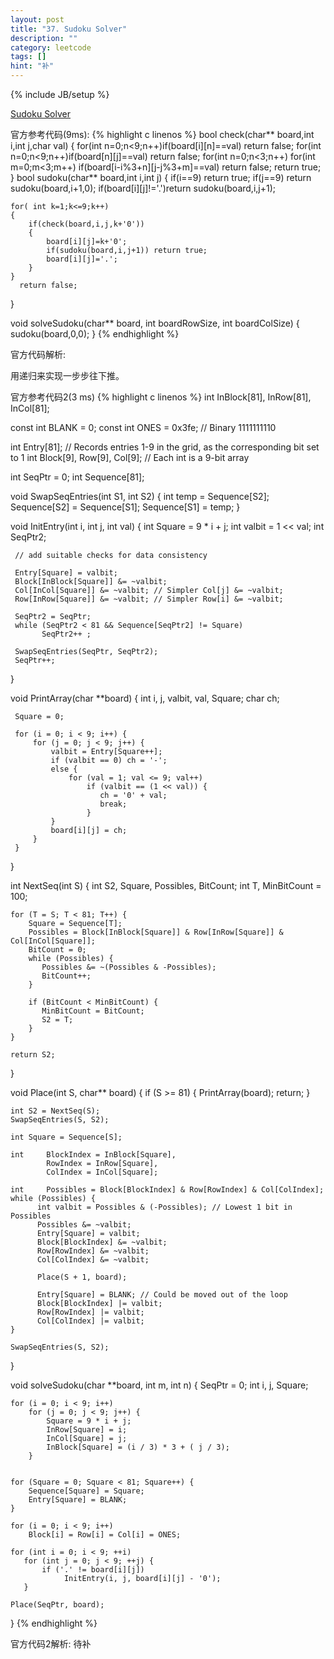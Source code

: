 ```yaml
---
layout: post
title: "37. Sudoku Solver"
description: ""
category: leetcode
tags: []
hint: "补"
---
```

{% include JB/setup %}


[Sudoku Solver](https://leetcode.com/problems/sudoku-solver/)

官方参考代码(9ms):
{% highlight c linenos %} 
bool check(char** board,int i,int j,char val)
{
    for(int n=0;n<9;n++)if(board[i][n]==val) return false;
    for(int n=0;n<9;n++)if(board[n][j]==val) return false;
    for(int n=0;n<3;n++)
        for(int m=0;m<3;m++)
            if(board[i-i%3+n][j-j%3+m]==val) return false;
    return true;
}
bool sudoku(char** board,int i,int j)
{
    if(i==9) return true;
    if(j==9) return sudoku(board,i+1,0);
    if(board[i][j]!='.')return sudoku(board,i,j+1);
   
    for( int k=1;k<=9;k++)
    {
        if(check(board,i,j,k+'0'))
        {
            board[i][j]=k+'0';
            if(sudoku(board,i,j+1)) return true;
            board[i][j]='.';
        }
    }
      return false;
}

void solveSudoku(char** board, int boardRowSize, int boardColSize) {
   sudoku(board,0,0);
}
{% endhighlight %}

官方代码解析:

用递归来实现一步步往下推。


官方参考代码2(3 ms)
{% highlight c linenos %} 
int InBlock[81], InRow[81], InCol[81];

const int BLANK = 0;
const int ONES = 0x3fe; 	// Binary 1111111110

int Entry[81];	// Records entries 1-9 in the grid, as the corresponding bit set to 1
int Block[9], Row[9], Col[9];	// Each int is a 9-bit array

int SeqPtr = 0;
int Sequence[81];



void SwapSeqEntries(int S1, int S2)
{
     int temp = Sequence[S2];
     Sequence[S2] = Sequence[S1];
     Sequence[S1] = temp;
}


void InitEntry(int i, int j, int val)
{
	 int Square = 9 * i + j;
	 int valbit = 1 << val;
     int SeqPtr2;

     // add suitable checks for data consistency
     
	 Entry[Square] = valbit;
	 Block[InBlock[Square]] &= ~valbit;
	 Col[InCol[Square]] &= ~valbit; // Simpler Col[j] &= ~valbit;
	 Row[InRow[Square]] &= ~valbit; // Simpler Row[i] &= ~valbit;

     SeqPtr2 = SeqPtr;
     while (SeqPtr2 < 81 && Sequence[SeqPtr2] != Square)
           SeqPtr2++ ;

     SwapSeqEntries(SeqPtr, SeqPtr2);
     SeqPtr++;
}


void PrintArray(char **board)
{
     int i, j, valbit, val, Square;
     char ch;
     
     Square = 0;

     for (i = 0; i < 9; i++) {
         for (j = 0; j < 9; j++) {
             valbit = Entry[Square++];
             if (valbit == 0) ch = '-';
             else {
                 for (val = 1; val <= 9; val++) 
                     if (valbit == (1 << val)) {
                        ch = '0' + val;
                        break;
                     }
             }    
             board[i][j] = ch;
         }
     }
}


int NextSeq(int S)
{
    int S2, Square, Possibles, BitCount;
    int T, MinBitCount = 100;

    for (T = S; T < 81; T++) {
        Square = Sequence[T];
        Possibles = Block[InBlock[Square]] & Row[InRow[Square]] & Col[InCol[Square]];
        BitCount = 0;
        while (Possibles) {
           Possibles &= ~(Possibles & -Possibles);
           BitCount++;
        }

        if (BitCount < MinBitCount) {
           MinBitCount = BitCount;
           S2 = T;
        }
    }

    return S2;
}


void Place(int S, char** board)
{
    if (S >= 81) {
        PrintArray(board);
        return;
    }

    int S2 = NextSeq(S);
    SwapSeqEntries(S, S2);

    int Square = Sequence[S];

    int 	BlockIndex = InBlock[Square],
			RowIndex = InRow[Square],
			ColIndex = InCol[Square];

    int 	Possibles = Block[BlockIndex] & Row[RowIndex] & Col[ColIndex];
    while (Possibles) {
          int valbit = Possibles & (-Possibles); // Lowest 1 bit in Possibles
          Possibles &= ~valbit;
          Entry[Square] = valbit;
          Block[BlockIndex] &= ~valbit;
          Row[RowIndex] &= ~valbit;
          Col[ColIndex] &= ~valbit;
				
          Place(S + 1, board);

          Entry[Square] = BLANK; // Could be moved out of the loop
          Block[BlockIndex] |= valbit;
          Row[RowIndex] |= valbit;
          Col[ColIndex] |= valbit;
	}

    SwapSeqEntries(S, S2);
}

void solveSudoku(char **board, int m, int n) {
    SeqPtr = 0;
    int i, j, Square;

	for (i = 0; i < 9; i++)
		for (j = 0; j < 9; j++) {
			Square = 9 * i + j;
			InRow[Square] = i;
			InCol[Square] = j;
			InBlock[Square] = (i / 3) * 3 + ( j / 3);
		}


	for (Square = 0; Square < 81; Square++) {
        Sequence[Square] = Square;
		Entry[Square] = BLANK;
    }
    
	for (i = 0; i < 9; i++) 
		Block[i] = Row[i] = Col[i] = ONES;
    
    for (int i = 0; i < 9; ++i)
       for (int j = 0; j < 9; ++j) {
           if ('.' != board[i][j])
                InitEntry(i, j, board[i][j] - '0');
       }
       
    Place(SeqPtr, board);
}
{% endhighlight %}

官方代码2解析:
待补








